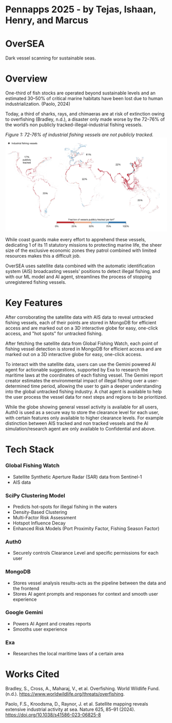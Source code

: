 # Pennapps 2025 - by Tejas, Ishaan, Henry, and Marcus

# OverSEA

Dark vessel scanning for sustainable seas.

# Overview

One-third of fish stocks are operated beyond sustainable levels and an estimated 30–50% of critical marine habitats have been lost due to human industrialization. (Paolo, 2024)

Today, a third of sharks, rays, and chimaeras are at risk of extinction owing to overfishing (Bradley, n.d.), a disaster only made worse by the 72–76% of the world’s non publicly tracked-illegal-industrial fishing vessels.

_Figure 1: 72-76% of industrial fishing vessels are not publicly tracked._
![untracked](untrackedvessels.png)

While coast guards make every effort to apprehend these vessels, dedicating 1 of its 11 statutory missions to protecting marine life, the sheer size of the exclusive economic zones they patrol combined with limited resources makes this a difficult job.

OverSEA uses satellite data combined with the automatic identification system (AIS) broadcasting vessels' positions to detect illegal fishing, and with our ML model and AI agent, streamlines the process of stopping unregistered fishing vessels.

# Key Features

After corroborating the satellite data with AIS data to reveal untracked fishing vessels, each of their points are stored in MongoDB for efficient access and are marked out on a 3D interactive globe for easy, one-click access, and "hot spots" for untracked fishing.

After fetching the satellite data from Global Fishing Watch, each point of fishing vessel detection is stored in MongoDB for efficient access and are marked out on a 3D interactive globe for easy, one-click access.

To interact with the satellite data, users can use the Gemini powered AI agent for actionable suggestions, supported by Exa to research the maritime laws at the coordinates of each fishing vessel. The Gemini report creator estimates the environmental impact of illegal fishing over a user-determined time period, allowing the user to gain a deeper understanding into the global untracked fishing industry. A chat agent is available to help the user process the vessel data for next steps and regions to be prioritized.

While the globe showing general vessel activity is available for all users, Auth0 is used as a secure way to store the clearance level for each user, with certain features only available to higher clearance levels. For example distinction between AIS tracked and non tracked vessels and the AI simulation/research agent are only available to Confidential and above.

# Tech Stack

### Global Fishing Watch
- Satellite Synthetic Aperture Radar (SAR) data from Sentinel-1
- AIS data

### SciPy Clustering Model
- Predicts hot-spots for illegal fishing in the waters
- Density-Based Clustering
- Multi-Factor Risk Assessment
- Hotspot Influence Decay
- Enhanced Risk Models (Port Proximity Factor, Fishing Season Factor)

### Auth0
- Securely controls Clearance Level and specific permissions for each user

### MongoDB
- Stores vessel analysis results-acts as the pipeline between the data and the frontend
- Stores AI agent prompts and responses for context and smooth user experience

### Google Gemini
- Powers AI Agent and creates reports
- Smooths user experience

### Exa
- Researches the local maritime laws of a certain area

# Works Cited

Bradley, S., Cross, A., Maharaj, V., et al. Overfishing. World Wildlife Fund. (n.d.). https://www.worldwildlife.org/threats/overfishing.

Paolo, F.S., Kroodsma, D., Raynor, J. et al. Satellite mapping reveals extensive industrial activity at sea. Nature 625, 85–91 (2024). https://doi.org/10.1038/s41586-023-06825-8
